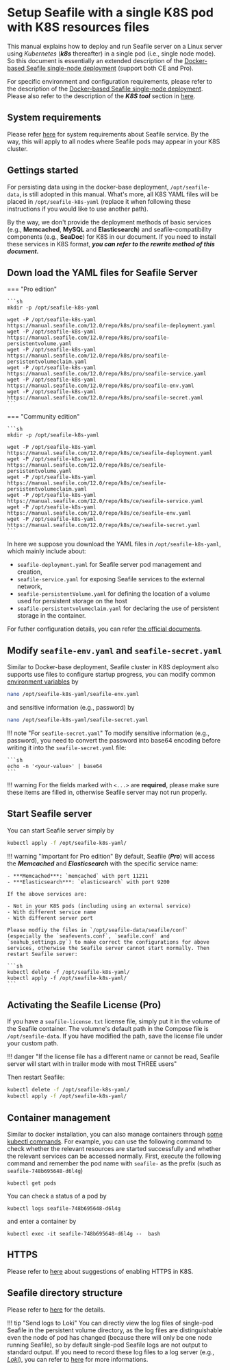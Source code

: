 # Setup Seafile with a single K8S pod with K8S resources files

This manual explains how to deploy and run Seafile server on a Linux server using *Kubernetes* (***k8s*** thereafter) in a single pod (i.e., single node mode). So this document is essentially an extended description of the [Docker-based Seafile single-node deployment](./overview.md) (support both CE and Pro). 

For specific environment and configuration requirements, please refer to the description of the [Docker-based Seafile single-node deployment](./setup_pro_by_docker.md#requirements). Please also refer to the description of the ***K8S tool*** section in [here](./cluster_deploy_with_k8s.md#k8s-tools).

## System requirements

Please refer [here](./system_requirements.md) for system requirements about Seafile service. By the way, this will apply to all nodes where Seafile pods may appear in your K8S cluster.

## Gettings started

For persisting data using in the docker-base deployment, `/opt/seafile-data`, is still adopted in this manual. What's more, all K8S YAML files will be placed in `/opt/seafile-k8s-yaml` (replace it when following these instructions if you would like to use another path).

By the way, we don't provide the deployment methods of basic services (e.g., **Memcached**, **MySQL** and **Elasticsearch**) and seafile-compatibility components (e.g., **SeaDoc**) for K8S in our document. If you need to install these services in K8S format, ***you can refer to the rewrite method of this document.***

## Down load the YAML files for Seafile Server

=== "Pro edition"

    ```sh
    mkdir -p /opt/seafile-k8s-yaml

    wget -P /opt/seafile-k8s-yaml https://manual.seafile.com/12.0/repo/k8s/pro/seafile-deployment.yaml
    wget -P /opt/seafile-k8s-yaml https://manual.seafile.com/12.0/repo/k8s/pro/seafile-persistentvolume.yaml
    wget -P /opt/seafile-k8s-yaml https://manual.seafile.com/12.0/repo/k8s/pro/seafile-persistentvolumeclaim.yaml
    wget -P /opt/seafile-k8s-yaml https://manual.seafile.com/12.0/repo/k8s/pro/seafile-service.yaml
    wget -P /opt/seafile-k8s-yaml https://manual.seafile.com/12.0/repo/k8s/pro/seafile-env.yaml
    wget -P /opt/seafile-k8s-yaml https://manual.seafile.com/12.0/repo/k8s/pro/seafile-secret.yaml
    ```

=== "Community edition"

    ```sh
    mkdir -p /opt/seafile-k8s-yaml

    wget -P /opt/seafile-k8s-yaml https://manual.seafile.com/12.0/repo/k8s/ce/seafile-deployment.yaml
    wget -P /opt/seafile-k8s-yaml https://manual.seafile.com/12.0/repo/k8s/ce/seafile-persistentvolume.yaml
    wget -P /opt/seafile-k8s-yaml https://manual.seafile.com/12.0/repo/k8s/ce/seafile-persistentvolumeclaim.yaml
    wget -P /opt/seafile-k8s-yaml https://manual.seafile.com/12.0/repo/k8s/ce/seafile-service.yaml
    wget -P /opt/seafile-k8s-yaml https://manual.seafile.com/12.0/repo/k8s/ce/seafile-env.yaml
    wget -P /opt/seafile-k8s-yaml https://manual.seafile.com/12.0/repo/k8s/ce/seafile-secret.yaml
    ```

In here we suppose you download the YAML files in `/opt/seafile-k8s-yaml`, which mainly include about:

- `seafile-deployment.yaml` for Seafile server pod management and creation, 
- `seafile-service.yaml` for exposing Seafile services to the external network, 
- `seafile-persistentVolume.yaml` for defining the location of a volume used for persistent storage on the host
- `seafile-persistentvolumeclaim.yaml` for declaring the use of persistent storage in the container.

For futher configuration details, you can refer [the official documents](https://kubernetes.io/docs/tasks/configure-pod-container/).

## Modify `seafile-env.yaml` and `seafile-secret.yaml`

Similar to Docker-base deployment, Seafile cluster in K8S deployment also supports use files to configure startup progress, you can modify common [environment variables](./setup_pro_by_docker.md#downloading-and-modifying-env) by

```sh
nano /opt/seafile-k8s-yaml/seafile-env.yaml
```

and sensitive information (e.g., password) by

```sh
nano /opt/seafile-k8s-yaml/seafile-secret.yaml
```

!!! note "For `seafile-secret.yaml`"
    To modify sensitive information (e.g., password), you need to convert the password into base64 encoding before writing it into the `seafile-secret.yaml` file:

    ```sh
    echo -n '<your-value>' | base64
    ```

!!! warning
    For the fields marked with `<...>` are **required**, please make sure these items are filled in, otherwise Seafile server may not run properly. 

## Start Seafile server

You can start Seafile server simply by

```sh
kubectl apply -f /opt/seafile-k8s-yaml/
```

!!! warning "Important for Pro edition"
    By default, Seafile (***Pro***) will access the ***Memcached*** and ***Elasticsearch*** with the specific service name:

    - ***Memcached***: `memcached` with port 11211
    - ***Elasticsearch***: `elasticsearch` with port 9200

    If the above services are:

    - Not in your K8S pods (including using an external service)
    - With different service name
    - With different server port

    Please modfiy the files in `/opt/seafile-data/seafile/conf` (especially the `seafevents.conf`, `seafile.conf` and `seahub_settings.py`) to make correct the configurations for above services, otherwise the Seafile server cannot start normally. Then restart Seafile server:

    ```sh
    kubectl delete -f /opt/seafile-k8s-yaml/
    kubectl apply -f /opt/seafile-k8s-yaml/
    ```

## Activating the Seafile License (Pro)

If you have a `seafile-license.txt` license file, simply put it in the volume of the Seafile container. The volumne's default path in the Compose file is `/opt/seafile-data`. If you have modified the path, save the license file under your custom path.

!!! danger "If the license file has a different name or cannot be read, Seafile server will start with in trailer mode with most THREE users"

Then restart Seafile:

```bash
kubectl delete -f /opt/seafile-k8s-yaml/
kubectl apply -f /opt/seafile-k8s-yaml/
```

## Container management

Similar to docker installation, you can also manage containers through [some kubectl commands](https://kubernetes.io/docs/reference/kubectl/#operations). For example, you can use the following command to check whether the relevant resources are started successfully and whether the relevant services can be accessed normally. First, execute the following command and remember the pod name with `seafile-` as the prefix (such as `seafile-748b695648-d6l4g`)

```shell
kubectl get pods
```

You can check a status of a pod by 

```shell
kubectl logs seafile-748b695648-d6l4g
```

and enter a container by

```shell
kubectl exec -it seafile-748b695648-d6l4g --  bash
```

## HTTPS

Please refer to [here](./cluster_deploy_with_k8s.md#load-balance-and-https) about suggestions of enabling HTTPS in K8S.

## Seafile directory structure

Please refer to [here](./setup_pro_by_docker.md#seafile-directory-structure) for the details.

!!! tip "Send logs to Loki"
    You can directly view the log files of single-pod Seafile in the persistent volume directory, as the log files are distinguishable even the node of pod has changed (because there will only be one node running Seafile), so by default single-pod Seafile logs are not output to standard output. If you need to record these log files to a log server (e.g., [*Loki*](https://grafana.com/oss/loki/)), you can refer to [here](./cluster_deploy_with_k8s.md#log-routing-and-aggregation-system) for more informations.
